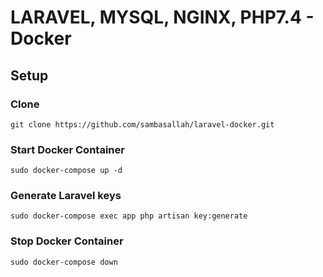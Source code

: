 # LARAVEL, MYSQL, NGINX, PHP7.4 - Docker

## Setup

### Clone
```
git clone https://github.com/sambasallah/laravel-docker.git
```

### Start Docker Container
```
sudo docker-compose up -d
```

### Generate Laravel keys
```
sudo docker-compose exec app php artisan key:generate
```

### Stop Docker Container
```
sudo docker-compose down
```